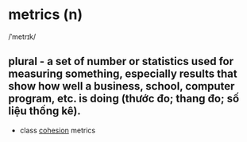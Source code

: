 # metrics (n)

/ˈmetrɪk/

## plural - a set of number or statistics used for measuring something, especially results that show how well a business, school, computer program, etc. is doing (thước đo; thang đo; số liệu thống kê).

- class [cohesion](cohesion-n.md#the-act-or-state-of-keeping-together-sự-gắn-kết) metrics